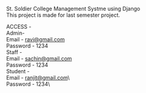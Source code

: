 St. Soldier College Management Systme using Django\
This project is made for last semester project.

ACCESS -\
  Admin-\
   Email - ravi@gmail.com\
   Password - 1234\
  Staff -\
    Email - sachin@gmail.com\
    Password - 1234\
   Student -\
    Email - ranjit@gmail.com\  
    Password - 1234\
  
  
